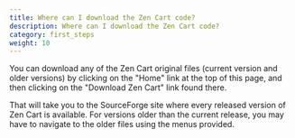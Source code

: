 ```yaml
---
title: Where can I download the Zen Cart code?
description: Where can I download the Zen Cart code?
category: first_steps
weight: 10
---
```


You can download any of the Zen Cart original files (current version and older versions) by clicking on the "Home" link at the top of this page, and then clicking on the "Download Zen Cart" link found there. 

That will take you to the SourceForge site where every released version of Zen Cart is available. For versions older than the current release, you may have to navigate to the older files using the menus provided.
